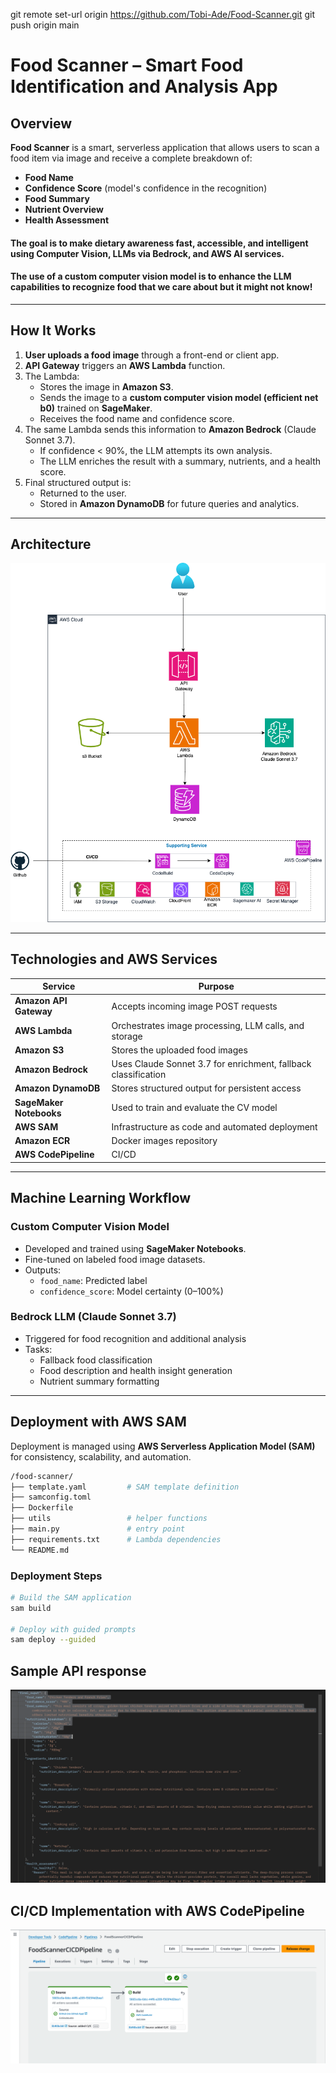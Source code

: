 git remote set-url origin https://github.com/Tobi-Ade/Food-Scanner.git
git push origin main
# Food Scanner – Smart Food Identification and Analysis App

## Overview

**Food Scanner** is a smart, serverless application that allows users to scan a food item via image and receive a complete breakdown of:

- **Food Name**
- **Confidence Score** (model's confidence in the recognition)
- **Food Summary**
- **Nutrient Overview**
- **Health Assessment**

#### The goal is to make dietary awareness fast, accessible, and intelligent using **Computer Vision**, **LLMs via Bedrock**, and **AWS AI services**.
#### The use of a custom computer vision model is to enhance the LLM capabilities to recognize food that we care about but it might not know!
---

## How It Works

1. **User uploads a food image** through a front-end or client app.
2. **API Gateway** triggers an **AWS Lambda** function.
3. The Lambda:
   - Stores the image in **Amazon S3**.
   - Sends the image to a **custom computer vision model (efficient net b0)** trained on **SageMaker**.
   - Receives the food name and confidence score.
4. The same Lambda sends this information to **Amazon Bedrock** (Claude Sonnet 3.7).
   - If confidence < 90%, the LLM attempts its own analysis.
   - The LLM enriches the result with a summary, nutrients, and a health score.
5. Final structured output is:
   - Returned to the user.
   - Stored in **Amazon DynamoDB** for future queries and analytics.

---

## Architecture

![Architecture Diagram](images/architecture.png)

---

## Technologies and AWS Services

| Service                | Purpose                                                                 |
|------------------------|-------------------------------------------------------------------------|
| **Amazon API Gateway** | Accepts incoming image POST requests                                    |
| **AWS Lambda**         | Orchestrates image processing, LLM calls, and storage                   |
| **Amazon S3**          | Stores the uploaded food images                                         |
| **Amazon Bedrock**     | Uses Claude Sonnet 3.7 for enrichment, fallback classification          |
| **Amazon DynamoDB**    | Stores structured output for persistent access                          |
| **SageMaker Notebooks**| Used to train and evaluate the CV model                                 |
| **AWS SAM**            | Infrastructure as code and automated deployment                         |
| **Amazon ECR**         | Docker images repository                                                |
| **AWS CodePipeline**   | CI/CD                                                                   |

---

## Machine Learning Workflow

### Custom Computer Vision Model

- Developed and trained using **SageMaker Notebooks**.
- Fine-tuned on labeled food image datasets.
- Outputs:
  - `food_name`: Predicted label
  - `confidence_score`: Model certainty (0–100%)

### Bedrock LLM (Claude Sonnet 3.7)

- Triggered for food recognition and additional analysis
- Tasks:
  - Fallback food classification
  - Food description and health insight generation
  - Nutrient summary formatting

---

##  Deployment with AWS SAM

Deployment is managed using **AWS Serverless Application Model (SAM)** for consistency, scalability, and automation.

```bash
/food-scanner/
├── template.yaml         # SAM template definition
├── samconfig.toml
├── Dockerfile
├── utils                 # helper functions
├── main.py               # entry point
├── requirements.txt      # Lambda dependencies
└── README.md
```


### Deployment Steps

```bash
# Build the SAM application
sam build

# Deploy with guided prompts
sam deploy --guided
```


## Sample API response
![Sample response](images/sample_response.png)

## CI/CD Implementation with AWS CodePipeline
![CI/CD](images/FoodScannerCICD.png)


